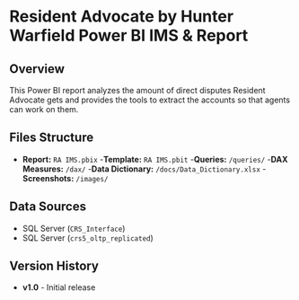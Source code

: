# Resident Advocate by Hunter Warfield Power BI IMS & Report

## Overview
This Power BI report analyzes the amount of direct disputes Resident Advocate gets and provides the tools to extract the accounts so that agents can work on them.

## Files Structure
- **Report:** `RA IMS.pbix`
-**Template:** `RA IMS.pbit`
-**Queries:** `/queries/`
-**DAX Measures:** `/dax/`
-**Data Dictionary:** `/docs/Data_Dictionary.xlsx`
-**Screenshots:** `/images/`

## Data Sources
- SQL Server (`CRS_Interface`)
- SQL Server (`crs5_oltp_replicated`)

## Version History
- **v1.0** - Initial release